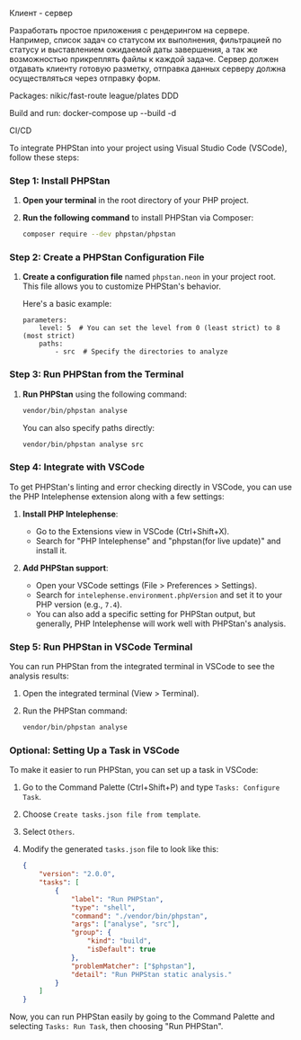 Клиент - сервер

Разработать простое приложения с рендерингом на сервере. 
Например, список задач со статусом их выполнения, фильтрацией по статусу и выставлением ожидаемой даты завершения, а так же возможностью прикреплять файлы к каждой задаче. 
Сервер должен отдавать клиенту готовую разметку, отправка данных серверу должна осуществляться через отправку форм.

Packages:
nikic/fast-route
league/plates
DDD

Build and run:
docker-compose up --build -d

CI/CD

To integrate PHPStan into your project using Visual Studio Code (VSCode), follow these steps:

### Step 1: Install PHPStan

1. **Open your terminal** in the root directory of your PHP project.
2. **Run the following command** to install PHPStan via Composer:

   ```bash
   composer require --dev phpstan/phpstan
   ```

### Step 2: Create a PHPStan Configuration File

1. **Create a configuration file** named `phpstan.neon` in your project root. This file allows you to customize PHPStan's behavior.

   Here's a basic example:

   ```neon
   parameters:
       level: 5  # You can set the level from 0 (least strict) to 8 (most strict)
       paths:
           - src  # Specify the directories to analyze
   ```

### Step 3: Run PHPStan from the Terminal

1. **Run PHPStan** using the following command:

   ```bash
   vendor/bin/phpstan analyse
   ```

   You can also specify paths directly:

   ```bash
   vendor/bin/phpstan analyse src
   ```

### Step 4: Integrate with VSCode

To get PHPStan's linting and error checking directly in VSCode, you can use the PHP Intelephense extension along with a few settings:

1. **Install PHP Intelephense**:
   - Go to the Extensions view in VSCode (Ctrl+Shift+X).
   - Search for "PHP Intelephense" and "phpstan(for live update)" and install it.

2. **Add PHPStan support**:
   - Open your VSCode settings (File > Preferences > Settings).
   - Search for `intelephense.environment.phpVersion` and set it to your PHP version (e.g., `7.4`).
   - You can also add a specific setting for PHPStan output, but generally, PHP Intelephense will work well with PHPStan's analysis.

### Step 5: Run PHPStan in VSCode Terminal

You can run PHPStan from the integrated terminal in VSCode to see the analysis results:

1. Open the integrated terminal (View > Terminal).
2. Run the PHPStan command:

   ```bash
   vendor/bin/phpstan analyse
   ```

### Optional: Setting Up a Task in VSCode

To make it easier to run PHPStan, you can set up a task in VSCode:

1. Go to the Command Palette (Ctrl+Shift+P) and type `Tasks: Configure Task`.
2. Choose `Create tasks.json file from template`.
3. Select `Others`.
4. Modify the generated `tasks.json` file to look like this:

   ```json
   {
       "version": "2.0.0",
       "tasks": [
           {
               "label": "Run PHPStan",
               "type": "shell",
               "command": "./vendor/bin/phpstan",
               "args": ["analyse", "src"],
               "group": {
                   "kind": "build",
                   "isDefault": true
               },
               "problemMatcher": ["$phpstan"],
               "detail": "Run PHPStan static analysis."
           }
       ]
   }
   ```

Now, you can run PHPStan easily by going to the Command Palette and selecting `Tasks: Run Task`, then choosing "Run PHPStan".
